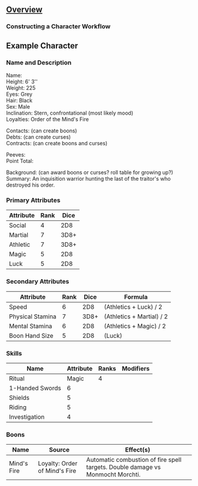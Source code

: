 ## [Overview](https://github.com/Kibrael/RPG/blob/master/python/overview.md)
### Constructing a Character Workflow

## Example Character

### Name and Description
Name:  
Height: 6' 3''  
Weight: 225  
Eyes: Grey  
Hair: Black  
Sex: Male  
Inclination: Stern, confrontational (most likely mood)  
Loyalties: Order of the Mind's Fire   

Contacts: (can create boons)  
Debts: (can create curses)  
Contracts: (can create boons and curses)  

Peeves:  
Point Total:  

Background: (can award boons or curses? roll table for growing up?)  
Summary: An inquisition warrior hunting the last of the traitor's who destroyed his order.  

### Primary Attributes

|Attribute|Rank|Dice|
|---------|----|----|
|Social|4|2D8|
|Martial|7|3D8+|
|Athletic|7|3D8+|
|Magic|5|2D8|
|Luck|5|2D8|

### Secondary Attributes
|Attribute|Rank|Dice|Formula|
|---------|----|----|-------|
|Speed|6|2D8|(Athletics + Luck) / 2|
|Physical Stamina|7|3D8+|(Athletics + Martial) / 2|
|Mental Stamina|6|2D8|(Athletics + Magic) / 2|
|Boon Hand Size|5|2D8|(Luck)|

### Skills
|Name|Attribute|Ranks|Modifiers|
|----|---------|-----|---------|
|Ritual|Magic|4||
|1-Handed Swords|6||
|Shields|5||
|Riding|5||
|Investigation|4|

### Boons

|Name|Source|Effect(s)|
|----|------|---------|
|Mind's Fire|Loyalty: Order of Mind's Fire|Automatic combustion of fire spell targets.  Double damage vs Monmocht Morchti.

